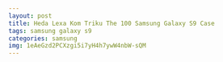 ```yaml
---
layout: post
title: Heda Lexa Kom Triku The 100 Samsung Galaxy S9 Case
tags: samsung galaxy s9
categories: samsung
img: 1eAeGzd2PCXzgi5i7yH4h7ywW4nbW-sQM
---
```

